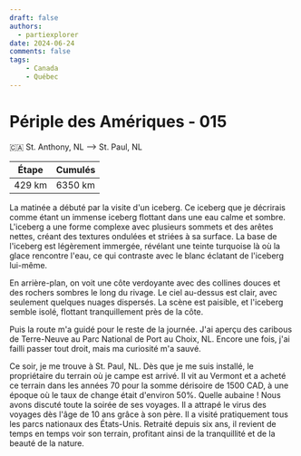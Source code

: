 ```yaml
---
draft: false
authors:
  - partiexplorer
date: 2024-06-24
comments: false
tags:
    - Canada
    - Québec
---
```


# Périple des Amériques - 015

🇨🇦 St. Anthony, NL --> St. Paul, NL

|  Étape  |   Cumulés   |
|---------|-------------|
|  429 km |     6350 km |

La matinée a débuté par la visite d'un iceberg. Ce iceberg que je décrirais comme étant un immense iceberg flottant dans une eau calme et sombre. L'iceberg a une forme complexe avec plusieurs sommets et des arêtes nettes, créant des textures ondulées et striées à sa surface. La base de l'iceberg est légèrement immergée, révélant une teinte turquoise là où la glace rencontre l'eau, ce qui contraste avec le blanc éclatant de l'iceberg lui-même.

En arrière-plan, on voit une côte verdoyante avec des collines douces et des rochers sombres le long du rivage. Le ciel au-dessus est clair, avec seulement quelques nuages dispersés. La scène est paisible, et l'iceberg semble isolé, flottant tranquillement près de la côte.

Puis la route m'a guidé pour le reste de la journée. J'ai aperçu des caribous de Terre-Neuve au Parc National de Port au Choix, NL. Encore une fois, j'ai failli passer tout droit, mais ma curiosité m'a sauvé.

Ce soir, je me trouve à St. Paul, NL. Dès que je me suis installé, le propriétaire du terrain où je campe est arrivé. Il vit au Vermont et a acheté ce terrain dans les années 70 pour la somme dérisoire de 1500 CAD, à une époque où le taux de change était d'environ 50%. Quelle aubaine ! Nous avons discuté toute la soirée de ses voyages. Il a attrapé le virus des voyages dès l'âge de 10 ans grâce à son père. Il a visité pratiquement tous les parcs nationaux des États-Unis. Retraité depuis six ans, il revient de temps en temps voir son terrain, profitant ainsi de la tranquillité et de la beauté de la nature.
